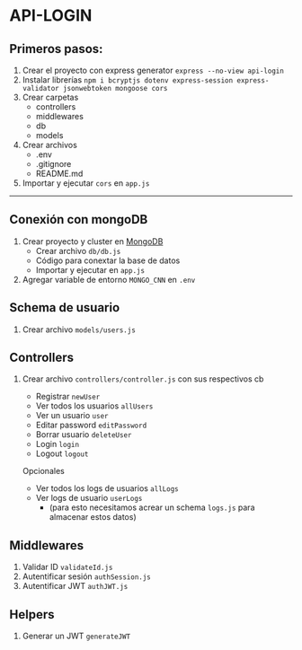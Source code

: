 # API-LOGIN

## Primeros pasos:
1. Crear el proyecto con express generator
    `express --no-view api-login`
2. Instalar librerías
    `npm i bcryptjs dotenv express-session express-validator jsonwebtoken mongoose cors`
3. Crear carpetas
    - controllers
    - middlewares
    - db
    - models
4. Crear archivos
    - .env
    - .gitignore
    - README.md
5. Importar y ejecutar `cors` en `app.js`

<hr>

## Conexión con mongoDB
1. Crear proyecto y cluster en [MongoDB](https://www.mongodb.com/products/compass)
    - Crear archivo `db/db.js`
    - Código para conextar la base de datos
    - Importar y ejecutar en `app.js`
2. Agregar variable de entorno `MONGO_CNN` en `.env`

## Schema de usuario

1. Crear archivo `models/users.js`

## Controllers
1. Crear archivo `controllers/controller.js` con sus respectivos cb
    - Registrar `newUser`
    - Ver todos los usuarios `allUsers`
    - Ver un usuario `user`
    - Editar password `editPassword`
    - Borrar usuario `deleteUser`
    - Login `login`
    - Logout `logout` 

    Opcionales
    - Ver todos los logs de usuarios `allLogs` 
    - Ver logs de usuario `userLogs` 
        -  (para esto necesitamos acrear un schema `logs.js` para almacenar estos datos)

## Middlewares
1. Validar ID `validateId.js`
2. Autentificar sesión `authSession.js` 
2. Autentificar JWT `authJWT.js` 

## Helpers
1. Generar un JWT `generateJWT`